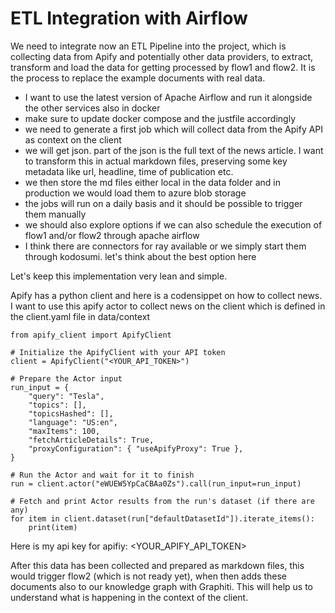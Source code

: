 # ETL Integration with Airflow

We need to integrate now an ETL Pipeline into the project, which is collecting data from Apify and potentially other data providers, to extract, transform and load the data for getting processed by flow1 and flow2. It is the process to replace the example documents with real data.

- I want to use the latest version of Apache Airflow and run it alongside the other services also in docker
- make sure to update docker compose and the justfile accordingly 
- we need to generate a first job which will collect data from the Apify API as context on the client
- we will get json. part of the json is the full text of the news article. I want to transform this in actual markdown files, preserving some key metadata like url, headline, time of publication etc.
- we then store the md files either local in the data folder and in production we would load them to azure blob storage
- the jobs will run on a daily basis and it should be possible to trigger them manually
- we should also explore options if we can also schedule the execution of flow1 and/or flow2 through apache airflow
- I think there are connectors for ray available or we simply start them through kodosumi. let's think about the best option here

Let's keep this implementation very lean and simple.

Apify has a python client and here is a codensippet on how to collect news.
I want to use this apify actor to collect news on the client which is defined in the client.yaml file in data/context

```
from apify_client import ApifyClient

# Initialize the ApifyClient with your API token
client = ApifyClient("<YOUR_API_TOKEN>")

# Prepare the Actor input
run_input = {
    "query": "Tesla",
    "topics": [],
    "topicsHashed": [],
    "language": "US:en",
    "maxItems": 100,
    "fetchArticleDetails": True,
    "proxyConfiguration": { "useApifyProxy": True },
}

# Run the Actor and wait for it to finish
run = client.actor("eWUEW5YpCaCBAa0Zs").call(run_input=run_input)

# Fetch and print Actor results from the run's dataset (if there are any)
for item in client.dataset(run["defaultDatasetId"]).iterate_items():
    print(item)
```

Here is my api key for apifiy: <YOUR_APIFY_API_TOKEN>

After this data has been collected and prepared as markdown files, this would trigger flow2 (which is not ready yet), when then adds these documents also to our knowledge graph with Graphiti. This will help us to understand what is happening in the context of the client.


